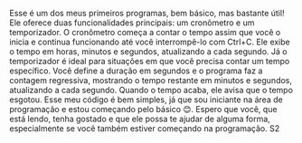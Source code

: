 Esse é um dos meus primeiros programas, bem básico, mas bastante útil! Ele oferece duas funcionalidades principais: um cronômetro e um temporizador. O cronômetro começa a contar o tempo assim que você o inicia e continua funcionando até você interrompê-lo com Ctrl+C. Ele exibe o tempo em horas, minutos e segundos, atualizando a cada segundo.
Já o temporizador é ideal para situações em que você precisa contar um tempo específico. Você define a duração em segundos e o programa faz a contagem regressiva, mostrando o tempo restante em minutos e segundos, atualizando a cada segundo. Quando o tempo acaba, ele avisa que o tempo esgotou.
Esse meu código é bem simples, já que sou iniciante na área de programação e estou começando pelo básico 😊. Espero que você, que está lendo, tenha gostado e que ele possa te ajudar de alguma forma, especialmente se você também estiver começando na programação. S2
